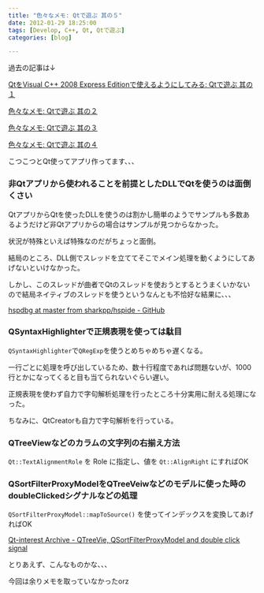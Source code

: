 ```yaml
---
title: "色々なメモ: Qtで遊ぶ 其の５"
date: 2012-01-29 18:25:00
tags: [Develop, C++, Qt, Qtで遊ぶ]
categories: [blog]

---
```


過去の記事は↓

[QtをVisual C++ 2008 Express Editionで使えるようにしてみる: Qtで遊ぶ 其の１][1]

 [1]: /blog/2009/10/04/play-with-qt-part-1

[色々なメモ: Qtで遊ぶ 其の２][2]

 [2]: /blog/2009/10/04/play-with-qt-part-2.html

[色々なメモ: Qtで遊ぶ 其の３][3]

 [3]: /blog/2011/07/31/play-with-qt-part-3.html

[色々なメモ: Qtで遊ぶ 其の４][4]

 [4]: /blog/2011/10/02/play-with-qt-part-4.html

こつこつとQt使ってアプリ作ってます、、、

### 非Qtアプリから使われることを前提としたDLLでQtを使うのは面倒くさい

QtアプリからQtを使ったDLLを使うのは割かし簡単のようでサンプルも多数あるようだけど非Qtアプリからの場合はサンプルが見つからなかった。

状況が特殊といえば特殊なのだがちょっと面倒。

結局のところ、DLL側でスレッドを立ててそこでメイン処理を動くようにしてあげないといけなかった。

しかし、このスレッドが曲者でQtのスレッドを使おうとするとうまくいかないので結局ネイティブのスレッドを使うというなんとも不恰好な結果に、、、

[hspdbg at master from sharkpp/hspide - GitHub][5]

 [5]: https://github.com/sharkpp/hspide/tree/master/hspdbg

### QSyntaxHighlighterで正規表現を使っては駄目

`QSyntaxHighlighter`で`QRegExp`を使うとめちゃめちゃ遅くなる。

一行ごとに処理を呼び出しているため、数十行程度であれば問題ないが、1000行とかになってくると目も当てられないぐらい遅い。

正規表現を使わず自力で字句解析処理を行ったところ十分実用に耐える処理になった。

ちなみに、QtCreatorも自力で字句解析を行っている。

### QTreeViewなどのカラムの文字列の右揃え方法

`Qt::TextAlignmentRole` を Role に指定し、値を `Qt::AlignRight` にすればOK

### QSortFilterProxyModelをQTreeVeiwなどのモデルに使った時のdoubleClickedシグナルなどの処理

`QSortFilterProxyModel::mapToSource()` を使ってインデックスを変換してあげればOK

[Qt-interest Archive - QTreeVie, QSortFilterProxyModel and double click signal][6]

 [6]: http://lists.trolltech.com/qt-interest/2006-09/thread00423-0.html




  


とりあえず、こんなものかな、、、

今回は余りメモを取っていなかったorz